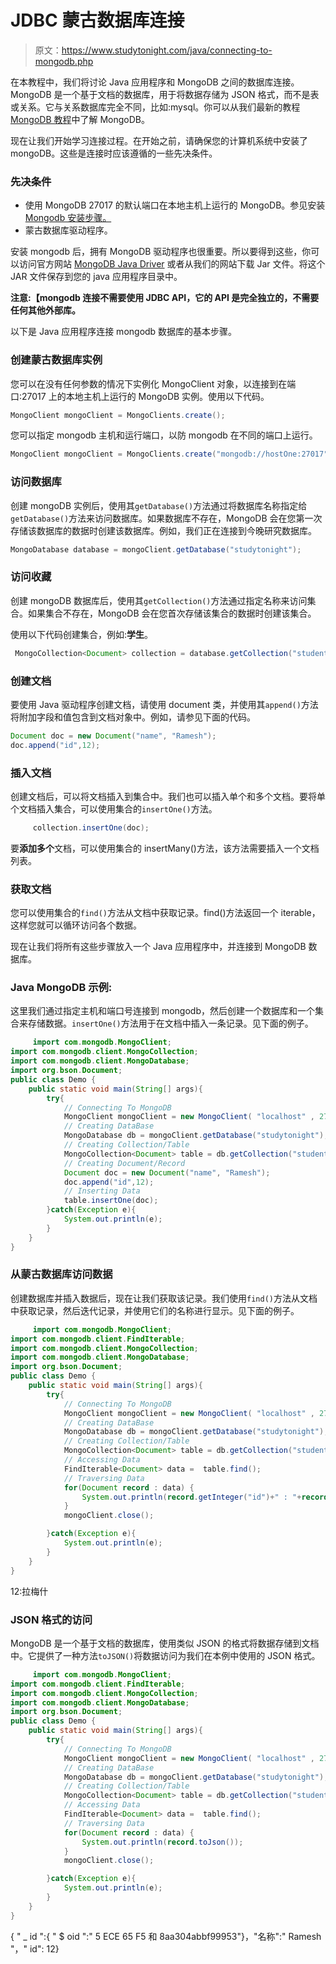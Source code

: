 # JDBC 蒙古数据库连接

> 原文：<https://www.studytonight.com/java/connecting-to-mongodb.php>

在本教程中，我们将讨论 Java 应用程序和 MongoDB 之间的数据库连接。MongoDB 是一个基于文档的数据库，用于将数据存储为 JSON 格式，而不是表或关系。它与关系数据库完全不同，比如:mysql。你可以从我们最新的教程 [MongoDB 教程](https://www.studytonight.com/mongodb/)中了解 MongoDB。

现在让我们开始学习连接过程。在开始之前，请确保您的计算机系统中安装了 mongoDB。这些是连接时应该遵循的一些先决条件。

### 先决条件

*   使用 MongoDB 27017 的默认端口在本地主机上运行的 MongoDB。参见安装 [Mongodb 安装步骤。](https://www.studytonight.com/mongodb/setup-mongodb)
*   蒙古数据库驱动程序。

安装 mongodb 后，拥有 MongoDB 驱动程序也很重要。所以要得到这些，你可以访问官方网站 [MongoDB Java Driver](http://mongodb.github.io/mongo-java-driver/4.0/driver/getting-started/installation/) 或者从我们的网站下载 Jar 文件。将这个 JAR 文件保存到您的 java 应用程序目录中。

**注意:【mongodb 连接不需要使用 JDBC API，它的 API 是完全独立的，不需要任何其他外部库。**

以下是 Java 应用程序连接 mongodb 数据库的基本步骤。

### 创建蒙古数据库实例

您可以在没有任何参数的情况下实例化 MongoClient 对象，以连接到在端口:27017 上的本地主机上运行的 MongoDB 实例。使用以下代码。

```java
MongoClient mongoClient = MongoClients.create();
```

您可以指定 mongodb 主机和运行端口，以防 mongodb 在不同的端口上运行。

```java
MongoClient mongoClient = MongoClients.create("mongodb://hostOne:27017");
```

### 访问数据库

创建 mongoDB 实例后，使用其`getDatabase()`方法通过将数据库名称指定给`getDatabase()`方法来访问数据库。如果数据库不存在，MongoDB 会在您第一次存储该数据库的数据时创建该数据库。例如，我们正在连接到今晚研究数据库。

```java
MongoDatabase database = mongoClient.getDatabase("studytonight");
```

### 访问收藏

创建 mongoDB 数据库后，使用其`getCollection()`方法通过指定名称来访问集合。如果集合不存在，MongoDB 会在您首次存储该集合的数据时创建该集合。

使用以下代码创建集合，例如:**学生**。

```java
 MongoCollection<Document> collection = database.getCollection("student");
```

### 创建文档

要使用 Java 驱动程序创建文档，请使用 document 类，并使用其`append()`方法将附加字段和值包含到文档对象中。例如，请参见下面的代码。

```java
Document doc = new Document("name", "Ramesh");
doc.append("id",12); 
```

### 插入文档

创建文档后，可以将文档插入到集合中。我们也可以插入单个和多个文档。要将单个文档插入集合，可以使用集合的`insertOne()`方法。

```java
	 collection.insertOne(doc); 

```

要**添加多个**文档，可以使用集合的 insertMany()方法，该方法需要插入一个文档列表。

### 获取文档

您可以使用集合的`find()`方法从文档中获取记录。find()方法返回一个 iterable，这样您就可以循环访问各个数据。

现在让我们将所有这些步骤放入一个 Java 应用程序中，并连接到 MongoDB 数据库。

### Java MongoDB 示例:

这里我们通过指定主机和端口号连接到 mongodb，然后创建一个数据库和一个集合来存储数据。`insertOne()`方法用于在文档中插入一条记录。见下面的例子。

```java
	 import com.mongodb.MongoClient;  
import com.mongodb.client.MongoCollection;  
import com.mongodb.client.MongoDatabase;  
import org.bson.Document;  
public class Demo {  
	public static void main(String[] args){  
		try{  
			// Connecting To MongoDB  
			MongoClient mongoClient = new MongoClient( "localhost" , 27017 );  
			// Creating DataBase   
			MongoDatabase db = mongoClient.getDatabase("studytonight");  
			// Creating Collection/Table  
			MongoCollection<Document> table = db.getCollection("student");  
			// Creating Document/Record    
			Document doc = new Document("name", "Ramesh");  
			doc.append("id",12);  
			// Inserting Data  
			table.insertOne(doc);  
		}catch(Exception e){  
			System.out.println(e);  
		}  
	}  
} 

```

### 从蒙古数据库访问数据

创建数据库并插入数据后，现在让我们获取该记录。我们使用`find()`方法从文档中获取记录，然后迭代记录，并使用它们的名称进行显示。见下面的例子。

```java
	 import com.mongodb.MongoClient;
import com.mongodb.client.FindIterable;
import com.mongodb.client.MongoCollection;  
import com.mongodb.client.MongoDatabase;  
import org.bson.Document;  
public class Demo {  
	public static void main(String[] args){  
		try{  
			// Connecting To MongoDB  
			MongoClient mongoClient = new MongoClient( "localhost" , 27017 );  
			// Creating DataBase   
			MongoDatabase db = mongoClient.getDatabase("studytonight");  
			// Creating Collection/Table  
			MongoCollection<Document> table = db.getCollection("student");  
			// Accessing Data
			FindIterable<Document> data =  table.find();
			// Traversing Data
			for(Document record : data) {
				System.out.println(record.getInteger("id")+" : "+record.getString("name"));
			}
			mongoClient.close();

		}catch(Exception e){  
			System.out.println(e);  
		}  
	}
} 

```

12:拉梅什

### JSON 格式的访问

MongoDB 是一个基于文档的数据库，使用类似 JSON 的格式将数据存储到文档中。它提供了一种方法`toJSON()`将数据访问为我们在本例中使用的 JSON 格式。

```java
	 import com.mongodb.MongoClient;
import com.mongodb.client.FindIterable;
import com.mongodb.client.MongoCollection;  
import com.mongodb.client.MongoDatabase;  
import org.bson.Document;  
public class Demo {  
	public static void main(String[] args){  
		try{  
			// Connecting To MongoDB  
			MongoClient mongoClient = new MongoClient( "localhost" , 27017 );  
			// Creating DataBase   
			MongoDatabase db = mongoClient.getDatabase("studytonight");  
			// Creating Collection/Table  
			MongoCollection<Document> table = db.getCollection("student");  
			// Accessing Data
			FindIterable<Document> data =  table.find();
			// Traversing Data
			for(Document record : data) {
				System.out.println(record.toJson());
			}
			mongoClient.close();

		}catch(Exception e){  
			System.out.println(e);  
		}  
	}
} 

```

{ " _ id ":{ " $ oid ":" 5 ECE 65 F5 和 8aa304abbf99953"}，"名称":" Ramesh "，" id": 12}